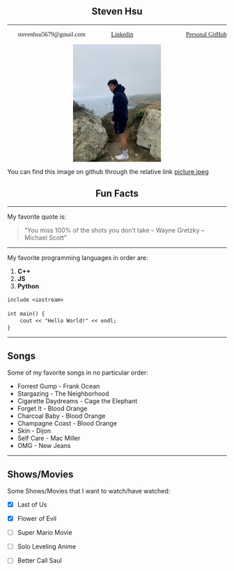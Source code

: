 <h2 style = "text-align: center">Steven Hsu</h2>

---

<ul style = "display: flex; flex-flow: row wrap; list-style-type: none;">
    <li style = "text-align: left; width: 33.33333%; font-family: Georgia, serif;"> stevenhsu5679@gmail.com</li>
    <li style = "text-align: center; width: 33.33333%; font-family: Georgia, serif;"><a href="https://www.linkedin.com/in/steven-hsu-55bb9324a">Linkedin</a></li>
    <li style = "text-align: right; 
    width: 33.33333%; font-family: Georgia, serif;"><a href="https://github.com/StevenHsu5679">Personal GitHub</a></li>
</ul>

<img style = "display: block;
  margin-left: auto;
  margin-right: auto;
  width: 40%;" alt="Photo" src="./picture.jpeg"/>
  
  You can find this image on github through the relative link [picture.jpeg](picture.jpeg)

<h2 style = "text-align: center">Fun Facts</h2>

---

My favorite quote is: 
> “You miss 100% of the shots you don’t take – Wayne Gretzky – Michael Scott”

---

My favorite programming languages in order are:
1. **C++**
2. **JS**
3. **Python**

```
include <iostream>

int main() {
    cout << "Hello World!" << endl;
}
```

---
<h2>Songs</h2>

Some of my favorite songs in no particular order:

- Forrest Gump - Frank Ocean
- Stargazing - The Neighborhood
- Cigarette Daydreams - Cage the Elephant
- Forget It - Blood Orange
- Charcoal Baby - Blood Orange
- Champagne Coast - Blood Orange
- Skin - Dijon
- Self Care - Mac Miller
- OMG - New Jeans

---

<h2>Shows/Movies</h2>

Some Shows/Movies that I want to watch/have watched:
- [x] Last of Us
- [x] Flower of Evil
- [ ] Super Mario Movie
- [ ] Solo Leveling Anime
- [ ] Better Call Saul

